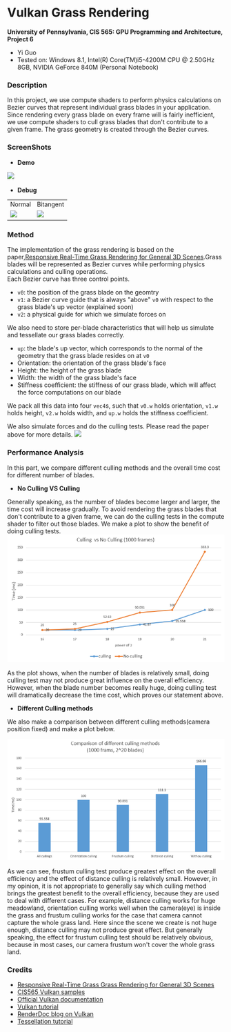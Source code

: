 Vulkan Grass Rendering
========================

**University of Pennsylvania, CIS 565: GPU Programming and Architecture, Project 6**

* Yi Guo
* Tested on:  Windows 8.1, Intel(R) Core(TM)i5-4200M CPU @ 2.50GHz 8GB, NVIDIA GeForce 840M (Personal Notebook)

### Description
In this project, we use compute shaders to perform physics calculations on Bezier curves that represent individual grass blades in your application. Since rendering every grass blade on every frame will is fairly inefficient, we use compute shaders to cull grass blades that don't contribute to a given frame. The grass geometry is created through the Bezier curves.


### ScreenShots
* **Demo**

![](./img/grass_demo.gif)

* **Debug**

<table class="image">
<tr>
  <td>Normal </td>
  <td>Bitangent </td>
</tr>
<tr>
  <td><img src="img/normal.gif"/></td>
  <td><img src="img/bitant.gif"/></td>
</tr>
</table>

### Method

The implementation of the grass rendering is based on the paper,[Responsive Real-Time Grass Rendering for General 3D Scenes](https://www.cg.tuwien.ac.at/research/publications/2017/JAHRMANN-2017-RRTG/JAHRMANN-2017-RRTG-draft.pdf).Grass blades will be represented as Bezier curves while performing physics calculations and culling operations.      
Each Bezier curve has three control points.
* `v0`: the position of the grass blade on the geomtry
* `v1`: a Bezier curve guide that is always "above" `v0` with respect to the grass blade's up vector (explained soon)
* `v2`: a physical guide for which we simulate forces on

We also need to store per-blade characteristics that will help us simulate and tessellate our grass blades correctly.
* `up`: the blade's up vector, which corresponds to the normal of the geometry that the grass blade resides on at `v0`
* Orientation: the orientation of the grass blade's face
* Height: the height of the grass blade
* Width: the width of the grass blade's face
* Stiffness coefficient: the stiffness of our grass blade, which will affect the force computations on our blade

We pack all this data into four `vec4`s, such that `v0.w` holds orientation, `v1.w` holds height, `v2.w` holds width, and `up.w` holds the stiffness coefficient.

We also simulate forces and do the culling tests. Please read the paper above for more details.
![](img/blade_model.jpg)

### Performance Analysis

In this part, we compare different culling methods and the overall time cost for different number of blades.

* **No Culling VS Culling**

Generally speaking, as the number of blades become larger and larger, the time cost will increase gradually. To avoid rendering the grass blades that don't contribute to a given frame, we can do the culling tests in the compute shader to filter out those blades. We make a plot to show the benefit of doing culling tests.     
![](img/culling_vs_no_culling.png)

As the plot shows, when the number of blades is relatively small, doing culling test may not produce great influence on the overall efficiency. However, when the blade number becomes really huge, doing culling test will dramatically decrease the time cost, which proves our statement above.

* **Different Culling methods**

We also make a comparison between different culling methods(camera position fixed) and make a plot below.

![](img/Different_culling_method.png)

As we can see, frustum culling test produce greatest effect on the overall efficiency and the effect of distance culling is relatively small. However, in my opinion, it is not appropriate to generally say which culling method brings the greatest benefit to the overall efficiency, because they are used to deal with different cases. For example, distance culling works for huge meadowland, orientation culling works well when the camera(eye) is inside the grass and frustum culling works for the case that camera cannot capture the whole grass land. Here since the scene we create is not huge enough, distance culling may not produce great effect. But generally speaking, the effect for frustum culling test should be relatively obvious, because in most cases, our camera frustum won't cover the whole grass land. 


### Credits

* [Responsive Real-Time Grass Grass Rendering for General 3D Scenes](https://www.cg.tuwien.ac.at/research/publications/2017/JAHRMANN-2017-RRTG/JAHRMANN-2017-RRTG-draft.pdf)
* [CIS565 Vulkan samples](https://github.com/CIS565-Fall-2017/Vulkan-Samples)
* [Official Vulkan documentation](https://www.khronos.org/registry/vulkan/)
* [Vulkan tutorial](https://vulkan-tutorial.com/)
* [RenderDoc blog on Vulkan](https://renderdoc.org/vulkan-in-30-minutes.html)
* [Tessellation tutorial](http://in2gpu.com/2014/07/12/tessellation-tutorial-opengl-4-3/)


